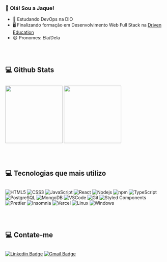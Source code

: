 ### 👋 Olá! Sou a Jaque!

- 🌱 Estudando DevOps na DIO
- 🖥️ Finalizando formação em Desenvolvimento Web Full Stack na <a href="https://www.linkedin.com/school/driven-education/">Driven Education</a>
- 😄 Pronomes: Ela/Dela

<br><br>

## 💻 Github Stats
##

<picture>
<source 
  srcset="https://github-readme-stats.vercel.app/api?username=santosjack&show_icons=true&theme=dark"
  media="(prefers-color-scheme: dark)"
/>
<source
  srcset="https://github-readme-stats.vercel.app/api?username=username=santosjack&show_icons=true"
  media="(prefers-color-scheme: light), (prefers-color-scheme: no-preference)"
/>
<img height="180em" src="https://github-readme-stats.vercel.app/api?username=username=santosjack&show_icons=true" />
</picture>

<picture>
<source 
  srcset="https://github-readme-stats.vercel.app/api/top-langs/?username=anuraghazra&layout=compact&theme=dark"
  media="(prefers-color-scheme: dark)"
/>
<source
  srcset="https://github-readme-stats.vercel.app/api/top-langs/?username=anuraghazra&layout=compact"
  media="(prefers-color-scheme: light), (prefers-color-scheme: no-preference)"
/>
<img height="180em" src="https://github-readme-stats.vercel.app/api/top-langs/?username=anuraghazra&layout=compact" />
</picture>


<br><br>
## 💻 Tecnologias que mais utilizo
##

  ![HTML5](https://img.shields.io/badge/-HTML5-E34F26?style=flat-square&logo=html5&logoColor=white)
  ![CSS3](https://img.shields.io/badge/-CSS3-549FDE?style=flat-square&logo=css3&logoColor=white)
  ![JavaScript](https://img.shields.io/badge/-JavaScript-F7B93E?style=flat-square&logo=javascript&logoColor=fff)
  ![React](https://img.shields.io/badge/-React.js-45b8d8?style=flat-square&logo=react&logoColor=white)
  ![Nodejs](https://img.shields.io/badge/-Node.js-43853d?style=flat-square&logo=Node.js&logoColor=white)
  ![npm](https://img.shields.io/badge/-NPM-CB3837?style=flat-square&logo=npm&logoColor=white)
  ![TypeScript](https://img.shields.io/badge/-TypeScript-0077C6?style=flat-square&logo=typescript&logoColor=fff)
  ![PostgreSQL](https://img.shields.io/badge/-PostgreSql-00758F?style=flat-square&logo=mysql&logoColor=white)
  ![MongoDB](https://img.shields.io/badge/-MongoDB-13aa52?style=flat-square&logo=mongodb&logoColor=white)
  ![VSCode](https://img.shields.io/badge/-VSCode-0085D1?style=flat-square&logo=visual-studio-code&logoColor=white)
  ![Git](https://img.shields.io/badge/-Git-F05032?style=flat-square&logo=git&logoColor=white)
  ![Styled Components](https://img.shields.io/badge/-Styled_Components-db7092?style=flat-square&logo=styled-components&logoColor=white)
  ![Prettier](https://img.shields.io/badge/-Prettier-1A2B34?style=flat-square&logo=prettier&logoColor=white)
  ![Insomnia](https://img.shields.io/badge/-Insomnia-5849BE?style=flat-square&logo=insomnia&logoColor=white)
  ![Vercel](https://img.shields.io/badge/-Vercel-000?style=flat-square&logo=vercel&logoColor=white)
  ![Linux](https://img.shields.io/badge/-Linux-16C60C?style=flat-square&logo=linux&logoColor=white)
  ![Windows](https://img.shields.io/badge/-Windows-00ADEF?style=flat-square&logo=windows&logoColor=white)
  <!-- ![Jenkins](https://img.shields.io/badge/-Jenkins-064C62?style=flat-square&logo=jenkins&logoColor=white) -->
  <!-- ![React Native](https://img.shields.io/badge/-React%20Native-45b8d8?style=flat-square&logo=react&logoColor=white) -->
  <!-- ![Postman](https://img.shields.io/badge/-Postman-FD602F?style=flat-square&logo=postman&logoColor=white) -->
  <!-- ![Heroku](https://img.shields.io/badge/-Heroku-430098?style=flat-square&logo=heroku&logoColor=white) -->
  <!-- ![GraphQL](https://img.shields.io/badge/-GraphQL-E10098?style=flat-square&logo=graphql&logoColor=white) -->
  <!-- ![Docker](https://img.shields.io/badge/-Docker-46a2f1?style=flat-square&logo=docker&logoColor=white) -->
  <!-- ![Amazon AWS](https://img.shields.io/badge/Amazon%20Web%20Services-232F3E?style=flat-square&logo=amazon-aws) -->
  
<br><br>
## 💻 Contate-me
##

[![Linkedin Badge](https://img.shields.io/badge/-LinkedIn-blue?style=for-the-badge&logo=Linkedin&logoColor=white&link=https://www.linkedin.com/in/maria-jaqueline-santos-861678b8/)](https://www.linkedin.com/in/maria-jaqueline-santos-861678b8/)
[![Gmail Badge](https://img.shields.io/badge/-Gmail-c14438?style=for-the-badge&logo=Gmail&logoColor=white&link=mailto:santos.majaqueline@gmail.com)](mailto:santos.majaqueline@gmail.com)





